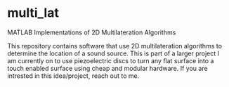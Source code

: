 # multi_lat
MATLAB Implementations of 2D Multilateration Algorithms

This repository contains software that use 2D multilateration algorithms to determine the location of a sound source. This is part of a larger project I am currently on to use piezoelectric discs to turn any flat surface into a touch enabled surface using cheap and modular hardware. If you are intrested in this idea/project, reach out to me.
